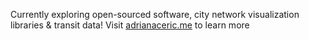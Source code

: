 Currently exploring open-sourced software, city network visualization libraries & transit data! Visit [adrianaceric.me](https://adrianaceric.me/) to learn more
